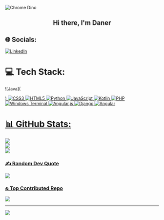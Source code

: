 ![Chrome Dino](https://mir-s3-cdn-cf.behance.net/project_modules/max_1200/4ff07986208593.5d9a654e92f36.gif)


<h2 align="center">Hi there, I'm Daner</h2>


## 🌐 Socials:
[![LinkedIn](https://img.shields.io/badge/LinkedIn-%230077B5.svg?logo=linkedin&logoColor=white)](https://linkedin.com/in/https://www.linkedin.com/in/daner-dev-8469672b6/) 

# 💻 Tech Stack:
![Java](<div> <a href="https://img.shields.io/badge/java-%23ED8B00.svg?style=for-the-badge&logo=openjdk&logoColor=white"> </div>) ![CSS3](https://img.shields.io/badge/css3-%231572B6.svg?style=for-the-badge&logo=css3&logoColor=white) ![HTML5](https://img.shields.io/badge/html5-%23E34F26.svg?style=for-the-badge&logo=html5&logoColor=white) ![Python](https://img.shields.io/badge/python-3670A0?style=for-the-badge&logo=python&logoColor=ffdd54) ![JavaScript](https://img.shields.io/badge/javascript-%23323330.svg?style=for-the-badge&logo=javascript&logoColor=%23F7DF1E) ![Kotlin](https://img.shields.io/badge/kotlin-%237F52FF.svg?style=for-the-badge&logo=kotlin&logoColor=white) ![PHP](https://img.shields.io/badge/php-%23777BB4.svg?style=for-the-badge&logo=php&logoColor=white) ![Windows Terminal](https://img.shields.io/badge/Windows%20Terminal-%234D4D4D.svg?style=for-the-badge&logo=windows-terminal&logoColor=white) ![Angular.js](https://img.shields.io/badge/angular.js-%23E23237.svg?style=for-the-badge&logo=angularjs&logoColor=white) ![Django](https://img.shields.io/badge/django-%23092E20.svg?style=for-the-badge&logo=django&logoColor=white) ![Angular](https://img.shields.io/badge/angular-%23DD0031.svg?style=for-the-badge&logo=angular&logoColor=white)
# 📊 GitHub Stats:
![](https://github-readme-stats.vercel.app/api?username=DAnDev-a&theme=tokyonight&hide_border=true&include_all_commits=false&count_private=false)<br/>
![](https://github-readme-streak-stats.herokuapp.com/?user=DAnDev-a&theme=tokyonight&hide_border=true)<br/>
![](https://github-readme-stats.vercel.app/api/top-langs/?username=DAnDev-a&theme=tokyonight&hide_border=true&include_all_commits=false&count_private=false&layout=compact)

### ✍️ Random Dev Quote
![](https://quotes-github-readme.vercel.app/api?type=vetical&theme=tokyonight)

### 🔝 Top Contributed Repo
![](https://github-contributor-stats.vercel.app/api?username=DAnDev-a&limit=5&theme=tokyonight&combine_all_yearly_contributions=true)

---
[![](https://visitcount.itsvg.in/api?id=DAnDev-a&icon=0&color=12)](https://visitcount.itsvg.in)

<!-- Proudly created with GPRM ( https://gprm.itsvg.in ) -->
